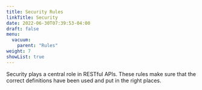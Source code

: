 ```yaml
---
title: Security Rules
linkTitle: Security
date: 2022-06-30T07:39:53-04:00
draft: false
menu:
  vacuum:
    parent: "Rules"
weight: 7
showList: true
---
```


Security plays a central role in RESTful APIs. These rules make sure that the correct definitions
have been used and put in the right places.